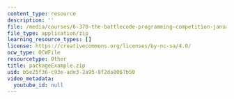 ```yaml
---
content_type: resource
description: ''
file: /media/courses/6-370-the-battlecode-programming-competition-january-iap-2013/b5e25f36c93eade32a958f2da8067b50_packageExample.zip
file_type: application/zip
learning_resource_types: []
license: https://creativecommons.org/licenses/by-nc-sa/4.0/
ocw_type: OCWFile
resourcetype: Other
title: packageExample.zip
uid: b5e25f36-c93e-ade3-2a95-8f2da8067b50
video_metadata:
  youtube_id: null
---
```

